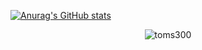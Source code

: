 [![Anurag's GitHub stats](https://github-readme-stats.vercel.app/api?username=toms300)](https://github.com/anuraghazra/github-readme-stats)


<div align="center"><img align="center" src="https://github-readme-stats.vercel.app/api/top-langs?username=chax1&theme=omni&show_icons=true&locale=en&layout=default&hide_border=true" alt="toms300" /></div>
